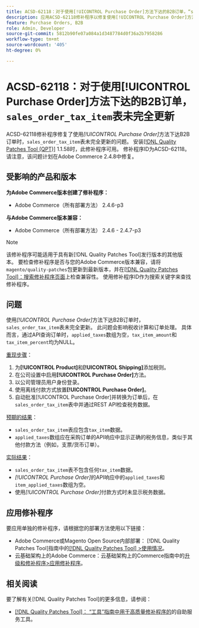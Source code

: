 ```yaml
---
title: ACSD-62118：对于使用[!UICONTROL Purchase Order]方法下达的B2B订单，“sales_order_tax_item”表未完全更新
description: 应用ACSD-62118修补程序以修复使用[!UICONTROL Purchase Order]方法下达B2B订单时，“sales_order_tax_item”表未完全更新的Adobe Commerce问题。
feature: Purchase Orders, B2B
role: Admin, Developer
source-git-commit: 5812b90fe07a084a1d3487784d0f36a2b7958286
workflow-type: tm+mt
source-wordcount: '405'
ht-degree: 0%

---
```



# ACSD-62118：对于使用[!UICONTROL Purchase Order]方法下达的B2B订单，`sales_order_tax_item`表未完全更新

ACSD-62118修补程序修复了使用&#x200B;*[!UICONTROL Purchase Order]*&#x200B;方法下达B2B订单时，`sales_order_tax_item`表未完全更新的问题。 安装[[!DNL Quality Patches Tool (QPT)]](/help/tools/quality-patches-tool/quality-patches-tool-to-self-serve-quality-patches.md) 1.1.58时，此修补程序可用。 修补程序ID为ACSD-62118。 请注意，该问题计划在Adobe Commerce 2.4.8中修复。

## 受影响的产品和版本

**为Adobe Commerce版本创建了修补程序：**

* Adobe Commerce（所有部署方法） 2.4.6-p3

**与Adobe Commerce版本兼容：**

* Adobe Commerce（所有部署方法） 2.4.6 - 2.4.7-p3

>[!NOTE]
>
>该修补程序可能适用于具有新[!DNL Quality Patches Tool]发行版本的其他版本。 要检查修补程序是否与您的Adobe Commerce版本兼容，请将`magento/quality-patches`包更新到最新版本，并在[[!DNL Quality Patches Tool]：搜索修补程序页面](https://experienceleague.adobe.com/tools/commerce-quality-patches/index.html)上检查兼容性。 使用修补程序ID作为搜索关键字来查找修补程序。

## 问题

使用&#x200B;*[!UICONTROL Purchase Order]*&#x200B;方法下达B2B订单时，`sales_order_tax_item`表未完全更新。 此问题会影响税收计算和订单处理。 具体而言，通过API查询订单时，`applied_taxes`数组为空，`tax_item_amount`和`tax_item_percent`均为NULL。

<u>重现步骤</u>：

1. 为&#x200B;**[!UICONTROL Product]**&#x200B;和&#x200B;**[!UICONTROL Shipping]**&#x200B;添加税则。
1. 在公司设置中启用&#x200B;**[!UICONTROL Purchase Order]**&#x200B;方法。
1. 以公司管理员用户身份登录。
1. 使用离线付款方式放置&#x200B;**[!UICONTROL Purchase Order]**。
1. 自动批准[!UICONTROL Purchase Order]并转换为订单后，在`sales_order_tax_item`表中并通过REST API检查税务数据。

<u>预期的结果</u>：

* `sales_order_tax_item`表应包含`tax_item`数据。
* `applied_taxes`数组应在采购订单的API响应中显示正确的税务信息，类似于其他付款方法（例如，支票/货币订单）。

<u>实际结果</u>：

* `sales_order_tax_item`表不包含任何`tax_item`数据。
* *[!UICONTROL Purchase Order]*&#x200B;的API响应中的`applied_taxes`和`item_applied_taxes`数组为空。
* 使用&#x200B;*[!UICONTROL Purchase Order]*&#x200B;付款方式时未显示税务数据。

## 应用修补程序

要应用单独的修补程序，请根据您的部署方法使用以下链接：

* Adobe Commerce或Magento Open Source内部部署： [!DNL Quality Patches Tool]指南中的[[!DNL Quality Patches Tool] >使用情况](/help/tools/quality-patches-tool/usage.md)。
* 云基础架构上的Adobe Commerce：云基础架构上的Commerce指南中的[升级和修补程序>应用修补程序](https://experienceleague.adobe.com/docs/commerce-cloud-service/user-guide/develop/upgrade/apply-patches.html)。

## 相关阅读

要了解有关[!DNL Quality Patches Tool]的更多信息，请参阅：

* [[!DNL Quality Patches Tool]： “工具”指南中用于高质量修补程序的](/help/tools/quality-patches-tool/quality-patches-tool-to-self-serve-quality-patches.md)的自助服务工具。
